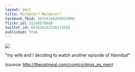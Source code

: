 ```yaml
---
layout: post
title: Murderer? Murderer!
facebook_fbid: 10154166203014908
flickr_id: 21240570600
twitter_id: 643634122536173568
published: true
---
```


<a href="https://www.flickr.com/photos/matthewsim/21240570600" title="Murderer? Murderer!"><img src="https://farm1.staticflickr.com/681/21240570600_272ae628cb_z.jpg"/></a>

"my wife and I deciding to watch another episode of Hannibal"

(source: http://theoatmeal.com/comics/dogs_as_men)
